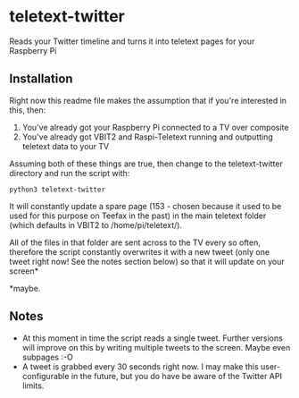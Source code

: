 # teletext-twitter
Reads your Twitter timeline and turns it into teletext pages for your Raspberry Pi

## Installation
Right now this readme file makes the assumption that if you're interested in this, then:

1) You've already got your Raspberry Pi connected to a TV over composite
2) You've already got VBIT2 and Raspi-Teletext running and outputting teletext data to your TV

Assuming both of these things are true, then change to the teletext-twitter directory and run the script with:

`python3 teletext-twitter`

It will constantly update a spare page (153 - chosen because it used to be used for this purpose on Teefax in the past) in the main teletext folder (which defaults in VBIT2 to /home/pi/teletext/).

All of the files in that folder are sent across to the TV every so often, therefore the script constantly overwrites it with a new tweet (only one tweet right now! See the notes section below) so that it will update on your screen*

*maybe. 

## Notes
* At this moment in time the script reads a single tweet. Further versions will improve on this by writing multiple tweets to the screen. Maybe even subpages :-O
* A tweet is grabbed every 30 seconds right now. I may make this user-configurable in the future, but you do have be aware of the Twitter API limits.

